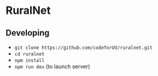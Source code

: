 # RuralNet

## Developing

- `git clone https://github.com/codeforUV/ruralnet.git`
- `cd ruralnet`
- `npm install`
- `npm run dev` (to launch server)
